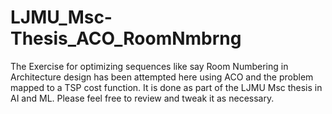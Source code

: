 # LJMU_Msc-Thesis_ACO_RoomNmbrng

The Exercise for optimizing sequences like say Room Numbering in Architecture design has been attempted here using ACO and the problem mapped to a TSP cost function. 
It is done as part of the LJMU Msc thesis in AI and ML. Please feel free to review and tweak it as necessary. 
